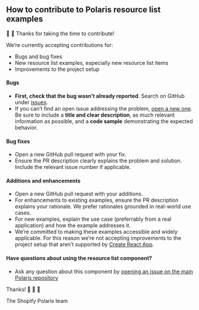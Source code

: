 ## How to contribute to Polaris resource list examples

💟 🌈 Thanks for taking the time to contribute!

We’re currently accepting contributions for:

- Bugs and bug fixes
- New resource list examples, especially new resource list items
- Improvements to the project setup

#### Bugs

- **First, check that the bug wasn’t already reported**. Search on GitHub under [issues](https://github.com/Shopify/polaris-resource-list-examples/issues).
- If you can’t find an open issue addressing the problem, [open a new one](https://github.com/Shopify/polaris-resource-list-examples/issues/new). Be sure to include a **title and clear description**, as much relevant information as possible, and a **code sample** demonstrating the expected behavior.

#### Bug fixes

- Open a new GitHub pull request with your fix.
- Ensure the PR description clearly explains the problem and solution. Include the relevant issue number if applicable.

#### Additions and enhancements

- Open a new GitHub pull request with your additions.
- For enhancements to existing examples, ensure the PR description explains your rationale. We prefer rationales grounded in real-world use cases.
- For new examples, explain the use case (preferrably from a real application) and how the example addresses it.
- We’re committed to making these examples accessible and widely applicable. For this reason we’re not accepting improvements to the project setup that aren’t supported by [Create React App](https://github.com/facebook/create-react-app).

#### Have questions about using the resource list component?

- Ask any question about this component by [opening an issue on the main Polaris repository](https://github.com/Shopify/polaris/issues)

Thanks! 💜 💜 💜

The Shopify Polaris team

